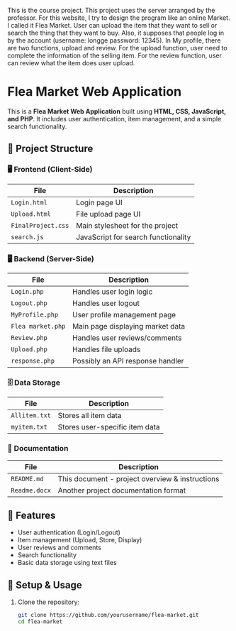 This is the course project. This project uses the server arranged by the professor.
For this website, I try to design the program like an online Market. I called it Flea Market.
User can upload the item that they want to sell or search the thing that they want to buy. Also, it supposes that people log in by the account (username: longge password: 12345). 
In My profile, there are two functions, upload and review. For the upload function, user need to complete the information of the selling item. For the review function, user can review what the item does user upload.

# Flea Market Web Application

This is a **Flea Market Web Application** built using **HTML, CSS, JavaScript, and PHP**. It includes user authentication, item management, and a simple search functionality.

## 📂 Project Structure

### 🖥️ Frontend (Client-Side)
| File | Description |
|------|------------|
| `Login.html` | Login page UI |
| `Upload.html` | File upload page UI |
| `FinalProject.css` | Main stylesheet for the project |
| `search.js` | JavaScript for search functionality |

### 🖥️ Backend (Server-Side)
| File | Description |
|------|------------|
| `Login.php` | Handles user login logic |
| `Logout.php` | Handles user logout |
| `MyProfile.php` | User profile management page |
| `Flea market.php` | Main page displaying market data |
| `Review.php` | Handles user reviews/comments |
| `Upload.php` | Handles file uploads |
| `response.php` | Possibly an API response handler |

### 🗄️ Data Storage
| File | Description |
|------|------------|
| `Allitem.txt` | Stores all item data |
| `myitem.txt` | Stores user-specific item data |

### 📄 Documentation
| File | Description |
|------|------------|
| `README.md` | This document - project overview & instructions |
| `Readme.docx` | Another project documentation format |

## 🚀 Features
- User authentication (Login/Logout)
- Item management (Upload, Store, Display)
- User reviews and comments
- Search functionality
- Basic data storage using text files

## 🔧 Setup & Usage
1. Clone the repository:
   ```sh
   git clone https://github.com/yourusername/flea-market.git
   cd flea-market

